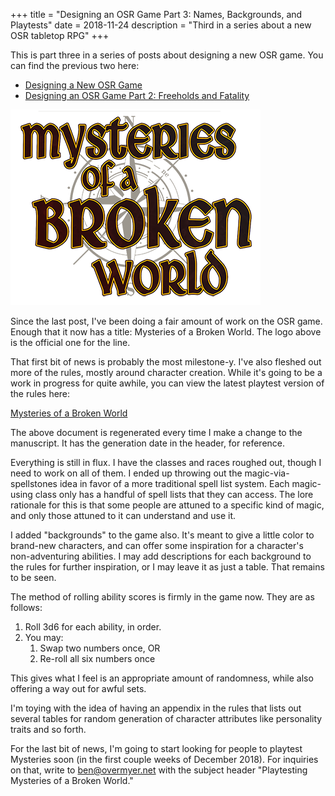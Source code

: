 +++
title = "Designing an OSR Game Part 3: Names, Backgrounds, and Playtests"
date = 2018-11-24
description = "Third in a series about a new OSR tabletop RPG"
+++

This is part three in a series of posts about designing a new OSR game. You can find the previous two here:

-   [Designing a New OSR Game](@/blog/designing-a-new-osr-game/index.md)
-   [Designing an OSR Game Part 2: Freeholds and Fatality](@/blog/designing-an-osr-game-part-2/index.md)

<img src="Mysteries-logo-small.png" alt="An image of the logo for Mysteries of a Broken World" class="photo" />

Since the last post, I've been doing a fair amount of work on the OSR game. Enough that it now has a title: Mysteries of a Broken World. The logo above is the official one for the line.

That first bit of news is probably the most milestone-y. I've also fleshed out more of the rules, mostly around character creation. While it's going to be a work in progress for quite awhile, you can view the latest playtest version of the rules here:

[Mysteries of a Broken World](https://files.benovermyer.com/rpgs/mysteriesofabrokenworld.pdf)

The above document is regenerated every time I make a change to the manuscript. It has the generation date in the header, for reference.

Everything is still in flux. I have the classes and races roughed out, though I need to work on all of them. I ended up throwing out the magic-via-spellstones idea in favor of a more traditional spell list system. Each magic-using class only has a handful of spell lists that they can access. The lore rationale for this is that some people are attuned to a specific kind of magic, and only those attuned to it can understand and use it.

I added "backgrounds" to the game also. It's meant to give a little color to brand-new characters, and can offer some inspiration for a character's non-adventuring abilities. I may add descriptions for each background to the rules for further inspiration, or I may leave it as just a table. That remains to be seen.

The method of rolling ability scores is firmly in the game now. They are as follows:

1. Roll 3d6 for each ability, in order.
2. You may:
    1. Swap two numbers once, OR
    2. Re-roll all six numbers once

This gives what I feel is an appropriate amount of randomness, while also offering a way out for awful sets.

I'm toying with the idea of having an appendix in the rules that lists out several tables for random generation of character attributes like personality traits and so forth.

For the last bit of news, I'm going to start looking for people to playtest Mysteries soon (in the first couple weeks of December 2018). For inquiries on that, write to ben@overmyer.net with the subject header "Playtesting Mysteries of a Broken World."
